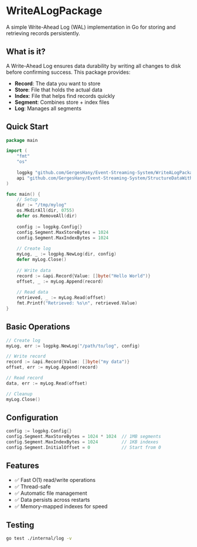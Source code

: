 # WriteALogPackage

A simple Write-Ahead Log (WAL) implementation in Go for storing and retrieving records persistently.

## What is it?

A Write-Ahead Log ensures data durability by writing all changes to disk before confirming success. This package provides:

- **Record**: The data you want to store
- **Store**: File that holds the actual data  
- **Index**: File that helps find records quickly
- **Segment**: Combines store + index files
- **Log**: Manages all segments

## Quick Start

```go
package main

import (
    "fmt"
    "os"
    
    logpkg "github.com/GergesHany/Event-Streaming-System/WriteALogPackage/internal/log"
    api "github.com/GergesHany/Event-Streaming-System/StructureDataWithProtobuf/api/v1"
)

func main() {
    // Setup
    dir := "/tmp/mylog"
    os.MkdirAll(dir, 0755)
    defer os.RemoveAll(dir)
    
    config := logpkg.Config{}
    config.Segment.MaxStoreBytes = 1024
    config.Segment.MaxIndexBytes = 1024
    
    // Create log
    myLog, _ := logpkg.NewLog(dir, config)
    defer myLog.Close()
    
    // Write data
    record := &api.Record{Value: []byte("Hello World")}
    offset, _ := myLog.Append(record)
    
    // Read data
    retrieved, _ := myLog.Read(offset)
    fmt.Printf("Retrieved: %s\n", retrieved.Value)
}
```

## Basic Operations

```go
// Create log
myLog, err := logpkg.NewLog("/path/to/log", config)

// Write record
record := &api.Record{Value: []byte("my data")}
offset, err := myLog.Append(record)

// Read record
data, err := myLog.Read(offset)

// Cleanup
myLog.Close()
```

## Configuration

```go
config := logpkg.Config{}
config.Segment.MaxStoreBytes = 1024 * 1024  // 1MB segments
config.Segment.MaxIndexBytes = 1024         // 1KB indexes  
config.Segment.InitialOffset = 0            // Start from 0
```

## Features

- ✅ Fast O(1) read/write operations
- ✅ Thread-safe
- ✅ Automatic file management
- ✅ Data persists across restarts
- ✅ Memory-mapped indexes for speed

## Testing

```bash
go test ./internal/log -v
```